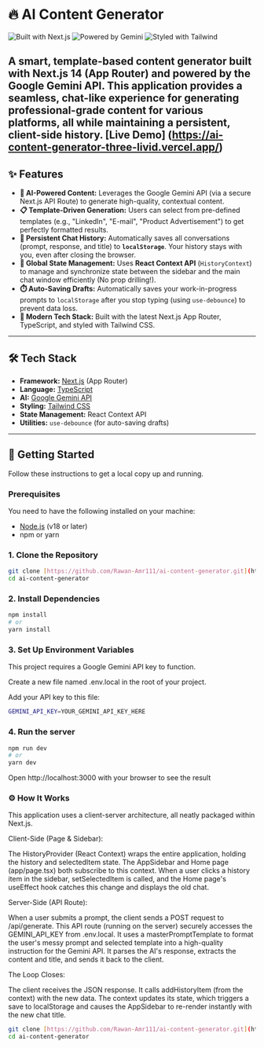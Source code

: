 # 🔥 AI Content Generator

![Built with Next.js](https://img.shields.io/badge/Built%20with-Next.js-black?style=for-the-badge&logo=nextdotjs)
![Powered by Gemini](https://img.shields.io/badge/Powered%20by-Gemini-blue?style=for-the-badge&logo=google)
![Styled with Tailwind](https://img.shields.io/badge/Styled%20with-Tailwind%20CSS-38B2AC?style=for-the-badge&logo=tailwind-css)

A smart, template-based content generator built with **Next.js 14 (App Router)** and powered by the **Google Gemini API**. This application provides a seamless, chat-like experience for generating professional-grade content for various platforms, all while maintaining a persistent, client-side history.
[Live Demo] (https://ai-content-generator-three-livid.vercel.app/)
---

## ✨ Features

* **🤖 AI-Powered Content:** Leverages the Google Gemini API (via a secure Next.js API Route) to generate high-quality, contextual content.
* **📋 Template-Driven Generation:** Users can select from pre-defined templates (e.g., "LinkedIn", "E-mail", "Product Advertisement") to get perfectly formatted results.
* **💾 Persistent Chat History:** Automatically saves all conversations (prompt, response, and title) to **`localStorage`**. Your history stays with you, even after closing the browser.
* **🔄 Global State Management:** Uses **React Context API** (`HistoryContext`) to manage and synchronize state between the sidebar and the main chat window efficiently (No prop drilling!).
* **⏱️ Auto-Saving Drafts:** Automatically saves your work-in-progress prompts to `localStorage` after you stop typing (using `use-debounce`) to prevent data loss.
* **🚀 Modern Tech Stack:** Built with the latest Next.js App Router, TypeScript, and styled with Tailwind CSS.

---

## 🛠️ Tech Stack

* **Framework:** [Next.js](https://nextjs.org/) (App Router)
* **Language:** [TypeScript](https://www.typescriptlang.org/)
* **AI:** [Google Gemini API](https://ai.google.dev/)
* **Styling:** [Tailwind CSS](https://tailwindcss.com/)
* **State Management:** React Context API
* **Utilities:** `use-debounce` (for auto-saving drafts)

---

## 🚀 Getting Started

Follow these instructions to get a local copy up and running.

### Prerequisites

You need to have the following installed on your machine:
* [Node.js](https://nodejs.org/en) (v18 or later)
* npm or yarn

### 1. Clone the Repository

```bash
git clone [https://github.com/Rawan-Amr111/ai-content-generator.git](https://github.com/Rawan-Amr111/ai-content-generator.git)
cd ai-content-generator
```
### 2. Install Dependencies
```bash
npm install
# or
yarn install
```
### 3. Set Up Environment Variables
This project requires a Google Gemini API key to function.

Create a new file named .env.local in the root of your project.

Add your API key to this file:
```bash
GEMINI_API_KEY=YOUR_GEMINI_API_KEY_HERE
```
### 4. Run the server
```bash
npm run dev
# or
yarn dev
```
Open http://localhost:3000 with your browser to see the result

### ⚙️ How It Works
This application uses a client-server architecture, all neatly packaged within Next.js.

Client-Side (Page & Sidebar):

The HistoryProvider (React Context) wraps the entire application, holding the history and selectedItem state.
The AppSidebar and Home page (app/page.tsx) both subscribe to this context.
When a user clicks a history item in the sidebar, setSelectedItem is called, and the Home page's useEffect hook catches this change and displays the old chat.

Server-Side (API Route):

When a user submits a prompt, the client sends a POST request to /api/generate.
This API route (running on the server) securely accesses the GEMINI_API_KEY from .env.local.
It uses a masterPromptTemplate to format the user's messy prompt and selected template into a high-quality instruction for the Gemini API.
It parses the AI's response, extracts the content and title, and sends it back to the client.

The Loop Closes:

The client receives the JSON response.
It calls addHistoryItem (from the context) with the new data.
The context updates its state, which triggers a save to localStorage and causes the AppSidebar to re-render instantly with the new chat title.
```bash
git clone [https://github.com/Rawan-Amr111/ai-content-generator.git](https://github.com/Rawan-Amr111/ai-content-generator.git)
cd ai-content-generator
